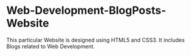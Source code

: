 # Web-Development-BlogPosts-Website
This particular Website is designed using HTML5 and CSS3. It includes Blogs related to Web Development.
